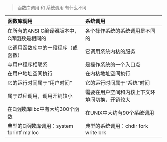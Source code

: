 > 函数库调用 和 系统调用 有什么不同

| 函数库调用 | 系统调用 |
| :--- | :--- |
| 在所有的ANSI C编译器版本中，C库函数是相同的 | 各个操作系统的系统调用是不同的 |
| 它调用函数库中的一段程序（或函数） | 它调用系统内核的服务 |
| 与用户程序相联系 | 是操作系统的一个入口点 |
| 在用户地址空间执行 | 在内核地址空间执行 |
| 它的运行时间属于“用户时间” | 它的运行时间属于“系统”时间 |
| 属于过程调用，调用开销较小 | 需要在用户空间和内核上下文环境间切换，开销较大 |
| 在C函数库libc中有大约300个函数 | 在UNIX中大约有90个系统调用 |
| 典型的C函数库调用：system fprintf malloc | 典型的系统调用：chdir fork write brk |



